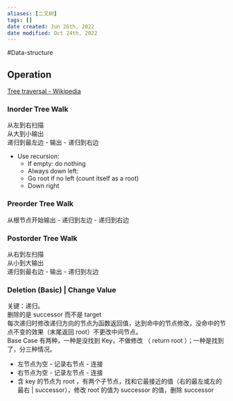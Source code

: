 ```yaml
---
aliases: [二叉树]
tags: []
date created: Jun 26th, 2022
date modified: Oct 24th, 2022
---
```

#Data-structure 

## Operation
[Tree traversal - Wikipedia](https://en.wikipedia.org/wiki/Tree_traversal)

### Inorder Tree Walk
从左到右扫描  
从大到小输出  
递归到最左边 - 输出 - 递归到右边

- Use recursion:
	- If empty: do nothing
	- Always down left:
	- Go root if no left (count itself as a root)
	- Down right

### Preorder Tree Walk
从根节点开始输出 - 递归到左边 - 递归到右边

### Postorder Tree Walk
从右到左扫描  
从小到大输出  
递归到最右边 - 输出 - 递归到左边

### Deletion (Basic) | Change Value
关键：递归。  
删除的是 successor 而不是 target  
每次递归时修改递归方向的节点为函数返回值，达到命中的节点修改，没命中的节点不变的效果（末尾返回 root）不更改中间节点。  
Base Case 有两种，一种是没找到 Key，不做修改 （ return root ）；一种是找到了，分三种情况。
- 左节点为空 - 记录右节点 - 连接
- 右节点为空 - 记录左节点 - 连接
- 含 key 的节点为 root ，有两个子节点，找和它最接近的值（右的最左或左的最右 | successor），修改 root 的值为 successor 的值，删除 successor

